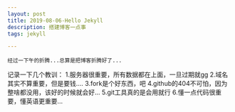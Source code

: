 ```yaml
---
layout: post
title: 2019-08-06-Hello Jekyll
description: 搭建博客一点事
tags: jekyll

---
```

	经过一下午的折腾...总算是把博客折腾好了...
   记录一下几个教训：
   1.服务器很重要，所有数据都在上面，一旦过期就gg
   2.域名其实不算重要，但是要钱....
   3.fork是个好东西，吧
   4.github的404不可怕，因为整啥都没用，该好的时候就会好...
   5.git工具真的是会用就行
   6.懂一点代码很重要，懂英语更重要...
